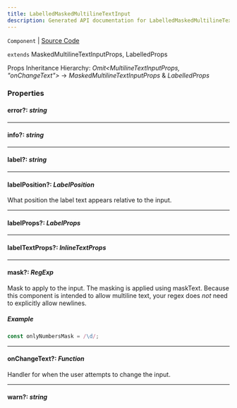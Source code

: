```yaml
---
title: LabelledMaskedMultilineTextInput
description: Generated API documentation for LabelledMaskedMultilineTextInput.
---
```


`Component` | [Source Code](https://github.com/mrCamelCode/jtjs-react/blob/0e141e63e22c212c71ce52ba40f0472cc9028516/lib/components/input/labelled/LabelledMaskedMultilineTextInput.tsx#L8)

`extends` MaskedMultilineTextInputProps, LabelledProps

Props Inheritance Hierarchy: _Omit<MultilineTextInputProps, "onChangeText">_ -> _MaskedMultilineTextInputProps_ & _LabelledProps_

### Properties

#### error?: _string_

---

#### info?: _string_

---

#### label?: _string_

---

#### labelPosition?: _LabelPosition_

What position the label text appears relative to the input.

---

#### labelProps?: _LabelProps_

---

#### labelTextProps?: _InlineTextProps_

---

#### mask?: _RegExp_

Mask to apply to the input. The masking is applied using maskText. Because this component is intended
to allow multiline text, your regex does _not_ need to explicitly allow newlines.

##### Example
```ts
const onlyNumbersMask = /\d/;
```

---

#### onChangeText?: _Function_

Handler for when the user attempts to change the input.

---

#### warn?: _string_